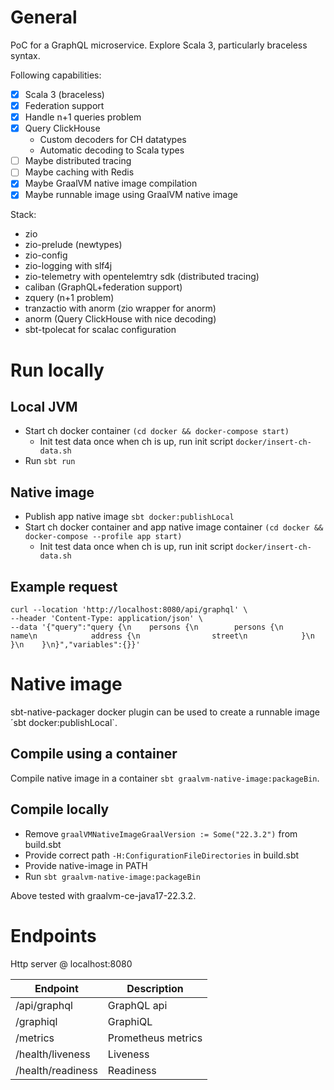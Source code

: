 # General

PoC for a GraphQL microservice. Explore Scala 3, particularly braceless syntax.

Following capabilities:
- [x] Scala 3 (braceless)
- [x] Federation support
- [x] Handle n+1 queries problem
- [x] Query ClickHouse
  - Custom decoders for CH datatypes
  - Automatic decoding to Scala types 
- [ ] Maybe distributed tracing
- [ ] Maybe caching with Redis
- [x] Maybe GraalVM native image compilation
- [x] Maybe runnable image using GraalVM native image

Stack:

- zio
- zio-prelude (newtypes)
- zio-config
- zio-logging with slf4j
- zio-telemetry with opentelemtry sdk (distributed tracing)
- caliban (GraphQL+federation support)
- zquery (n+1 problem)
- tranzactio with anorm (zio wrapper for anorm)
- anorm (Query ClickHouse with nice decoding)
- sbt-tpolecat for scalac configuration

# Run locally

## Local JVM

- Start ch docker container `(cd docker && docker-compose start)`
  - Init test data once when ch is up, run init script `docker/insert-ch-data.sh`
- Run `sbt run`

## Native image

- Publish app native image `sbt docker:publishLocal`
- Start ch docker container and app native image container `(cd docker && docker-compose --profile app start)`
  - Init test data once when ch is up, run init script `docker/insert-ch-data.sh`

## Example request

```
curl --location 'http://localhost:8080/api/graphql' \
--header 'Content-Type: application/json' \
--data '{"query":"query {\n    persons {\n        persons {\n            name\n            address {\n                street\n            }\n        }\n    }\n}","variables":{}}'
```

# Native image

sbt-native-packager docker plugin can be used to create a runnable image ´sbt docker:publishLocal`.

## Compile using a container

Compile native image in a container `sbt graalvm-native-image:packageBin`.

## Compile locally

- Remove `graalVMNativeImageGraalVersion := Some("22.3.2")` from build.sbt
- Provide correct path `-H:ConfigurationFileDirectories` in build.sbt
- Provide native-image in PATH 
- Run `sbt graalvm-native-image:packageBin`

Above tested with graalvm-ce-java17-22.3.2.

# Endpoints

Http server @ localhost:8080

| Endpoint          | Description        |
|-------------------|--------------------|
| /api/graphql      | GraphQL api        |
| /graphiql         | GraphiQL           |
| /metrics          | Prometheus metrics |
| /health/liveness  | Liveness           |
| /health/readiness | Readiness          |
